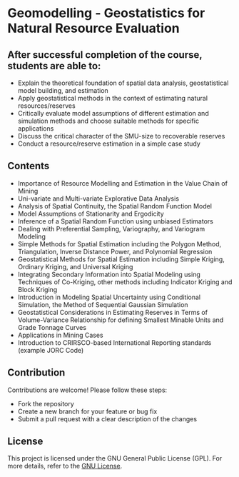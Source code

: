 # Geomodelling - Geostatistics for Natural Resource Evaluation

## After successful completion of the course, students are able to:
<ul>
  <li>Explain the theoretical foundation of spatial data analysis, geostatistical model building, and estimation</li>
  <li>Apply geostatistical methods in the context of estimating natural resources/reserves</li>
  <li>Critically evaluate model assumptions of different estimation and simulation methods and choose suitable methods for specific applications</li>
  <li>Discuss the critical character of the SMU-size to recoverable reserves</li>
  <li>Conduct a resource/reserve estimation in a simple case study</li>
</ul>

## Contents
<ul>
  <li>Importance of Resource Modelling and Estimation in the Value Chain of Mining</li>
  <li>Uni-variate and Multi-variate Explorative Data Analysis</li>
  <li>Analysis of Spatial Continuity, the Spatial Random Function Model</li>
  <li>Model Assumptions of Stationarity and Ergodicity</li>
  <li>Inference of a Spatial Random Function using unbiased Estimators</li>
  <li>Dealing with Preferential Sampling, Variography, and Variogram Modeling</li>
  <li>Simple Methods for Spatial Estimation including the Polygon Method, Triangulation, Inverse Distance Power, and Polynomial Regression</li>
  <li>Geostatistical Methods for Spatial Estimation including Simple Kriging, Ordinary Kriging, and Universal Kriging</li>
  <li>Integrating Secondary Information into Spatial Modeling using Techniques of Co-Kriging, other methods including Indicator Kriging and Block Kriging</li>
  <li>Introduction in Modeling Spatial Uncertainty using Conditional Simulation, the Method of Sequential Gaussian Simulation</li>
  <li>Geostatistical Considerations in Estimating Reserves in Terms of Volume-Variance Relationship for defining Smallest Minable Units and Grade Tonnage Curves</li>
  <li>Applications in Mining Cases</li>
  <li>Introduction to CRIRSCO-based International Reporting standards (example JORC Code)</li>
</ul>

## Contribution
Contributions are welcome! Please follow these steps:
<ul>
  <li>Fork the repository</li>
  <li>Create a new branch for your feature or bug fix</li>
  <li>Submit a pull request with a clear description of the changes</li>
</ul>

## License
This project is licensed under the GNU General Public License (GPL). For more details, refer to the [GNU License](https://www.gnu.org/licenses/gpl-3.0.en.html).
